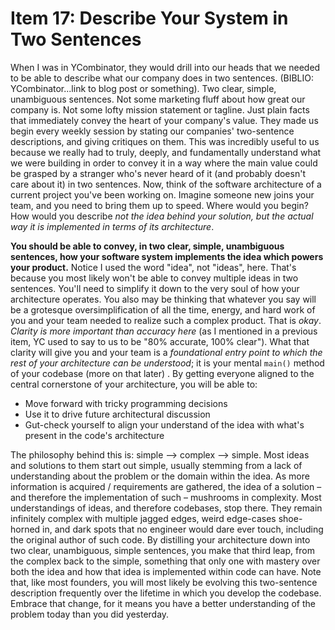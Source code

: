 # Item 17: Describe Your System in Two Sentences

When I was in YCombinator, they would drill into our heads that we needed to be able to describe what our
company does in two sentences. (BIBLIO: YCombinator...link to blog post or something). Two clear, simple, unambiguous
sentences. Not some marketing fluff about how great our company is. Not some lofty mission statement or tagline. Just
plain facts that immediately convey the heart of your company's value. They made us begin every weekly session by
stating our companies' two-sentence descriptions, and giving critiques on them. This was incredibly useful to us
because we really had to truly, deeply, and fundamentally understand what we were building in order to convey it in a
way where the main value could be grasped by a stranger who's never heard of it (and probably doesn't care about it)
in two sentences. Now, think of the software architecture of a current project you've been working on. Imagine someone
new joins your team, and you need to bring them up to speed. Where would you begin? How would you describe _not the idea behind your solution, but the actual way it is implemented in terms of its architecture_.

**You should be able to convey, in two clear, simple, unambiguous sentences, how your software system implements the
idea which powers your product.** Notice I used the word "idea", not "ideas", here. That's because you most likely
won't be able to convey multiple ideas in two sentences. You'll need to simplify it down to the very soul of how your
architecture operates. You also may be thinking that whatever you say will be a grotesque oversimplification of all
the time, energy, and hard work of you and your team needed to realize such a complex product. That is _okay_.
_Clarity is more important than accuracy here_ (as I mentioned in a previous item, YC used to say to us to be "80%
accurate, 100% clear"). What that clarity will give you and your team is a _foundational entry point to which the
rest of your architecture can be understood_; it is your mental `main()` method of your codebase (more on that later)
. By getting everyone aligned to the central cornerstone of your architecture, you will be able to:

- Move forward with tricky programming decisions
- Use it to drive future architectural discussion
- Gut-check yourself to align your understand of the idea with what's present in the code's architecture

The philosophy behind this is: simple --> complex --> simple. Most ideas and solutions to them start out simple,
usually stemming from a lack of understanding about the problem or the domain within the idea. As more information is
acquired / requirements are gathered, the idea of a solution – and therefore the implementation of such – mushrooms
in complexity. Most understandings of ideas, and therefore codebases, stop there. They remain infinitely complex with
multiple jagged edges, weird edge-cases shoe-horned in, and dark spots that no engineer would dare ever touch,
including the original author of such code. By distilling your architecture down into two clear, unambiguous, simple
sentences, you make that third leap, from the complex back to the simple, something that only one with mastery over
both the idea and how that idea is implemented within code can have. Note that, like most founders, you will most
likely be evolving this two-sentence description frequently over the lifetime in which you develop the codebase.
Embrace that change, for it means you have a better understanding of the problem today than you did yesterday.
